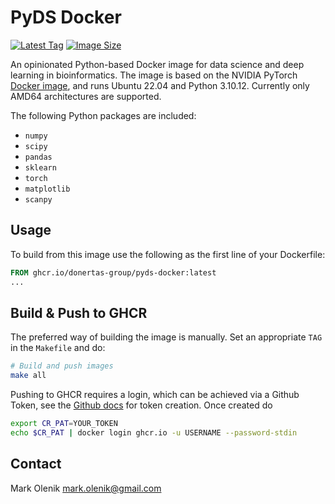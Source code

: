 # PyDS Docker
[![Latest Tag](https://ghcr-badge.egpl.dev/donertas-group/pyds-docker/latest_tag?trim=major&label=latest)](https://github.com/donertas-group/pyds-docker/pkgs/container/pyds-docker)
[![Image Size](https://ghcr-badge.egpl.dev/donertas-group/pyds-docker/size?tag=latest&label=image%20size)](https://github.com/donertas-group/pyds-docker/pkgs/container/pyds-docker)

An opinionated Python-based Docker image for data science and deep learning in bioinformatics.
The image is based on the NVIDIA PyTorch [Docker image](https://catalog.ngc.nvidia.com/orgs/nvidia/containers/pytorch), and runs Ubuntu 22.04 and Python 3.10.12. Currently only AMD64 architectures are supported.

The following Python packages are included:
* `numpy`
* `scipy`
* `pandas`
* `sklearn`
* `torch`
* `matplotlib`
* `scanpy`

## Usage
To build from this image use the following as the first line of your Dockerfile:
```Dockerfile
FROM ghcr.io/donertas-group/pyds-docker:latest
...
```

## Build & Push to GHCR
The preferred way of building the image is manually. Set an appropriate `TAG` in the `Makefile` and do:

```bash
# Build and push images
make all
```

Pushing to GHCR requires a login, which can be achieved via a Github Token, see the [Github docs](https://docs.github.com/en/packages/working-with-a-github-packages-registry/working-with-the-container-registry#authenticating-to-the-container-registry) for token creation.
Once created do

```bash
export CR_PAT=YOUR_TOKEN
echo $CR_PAT | docker login ghcr.io -u USERNAME --password-stdin
```

## Contact
Mark Olenik <mark.olenik@gmail.com>